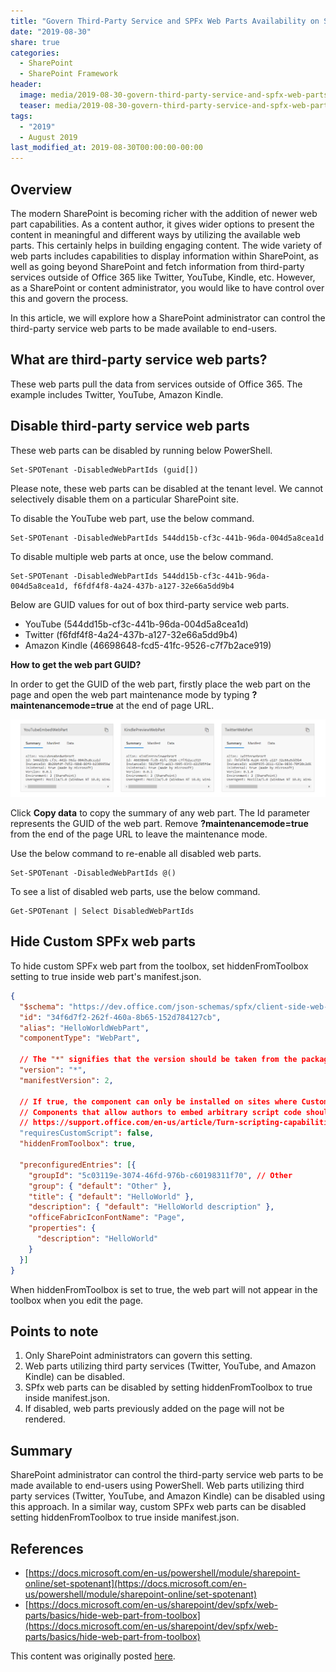 ```yaml
---
title: "Govern Third-Party Service and SPFx Web Parts Availability on SharePoint Online"
date: "2019-08-30"
share: true
categories:
  - SharePoint
  - SharePoint Framework
header:
  image: media/2019-08-30-govern-third-party-service-and-spfx-web-parts-availability-on-sharepoint-online/01.png
  teaser: media/2019-08-30-govern-third-party-service-and-spfx-web-parts-availability-on-sharepoint-online/01.png
tags:
  - "2019"
  - August 2019
last_modified_at: 2019-08-30T00:00:00-00:00
---
```


## Overview

The modern SharePoint is becoming richer with the addition of newer web part capabilities. As a content author, it gives wider options to present the content in meaningful and different ways by utilizing the available web parts. This certainly helps in building engaging content. The wide variety of web parts includes capabilities to display information within SharePoint, as well as going beyond SharePoint and fetch information from third-party services outside of Office 365 like Twitter, YouTube, Kindle, etc. However, as a SharePoint or content administrator, you would like to have control over this and govern the process.

In this article, we will explore how a SharePoint administrator can control the third-party service web parts to be made available to end-users.


## What are third-party service web parts?

These web parts pull the data from services outside of Office 365. The example includes Twitter, YouTube, Amazon Kindle.


## Disable third-party service web parts

These web parts can be disabled by running below PowerShell.

```
Set-SPOTenant -DisabledWebPartIds (guid[])
```

Please note, these web parts can be disabled at the tenant level. We cannot selectively disable them on a particular SharePoint site.

To disable the YouTube web part, use the below command.

```
Set-SPOTenant -DisabledWebPartIds 544dd15b-cf3c-441b-96da-004d5a8cea1d
```

To disable multiple web parts at once, use the below command.

```
Set-SPOTenant -DisabledWebPartIds 544dd15b-cf3c-441b-96da-004d5a8cea1d, f6fdf4f8-4a24-437b-a127-32e66a5dd9b4
```

Below are GUID values for out of box third-party service web parts.

- YouTube (544dd15b-cf3c-441b-96da-004d5a8cea1d)
- Twitter (f6fdf4f8-4a24-437b-a127-32e66a5dd9b4)
- Amazon Kindle (46698648-fcd5-41fc-9526-c7f7b2ace919)


**How to get the web part GUID?**

In order to get the GUID of the web part, firstly place the web part on the page and open the web part maintenance mode by typing **?maintenancemode=true** at the end of page URL.

![](/media/2019-08-30-govern-third-party-service-and-spfx-web-parts-availability-on-sharepoint-online/01.png)

Click **Copy data** to copy the summary of any web part. The Id parameter represents the GUID of the web part. Remove **?maintenancemode=true** from the end of the page URL to leave the maintenance mode.

Use the below command to re-enable all disabled web parts.

```
Set-SPOTenant -DisabledWebPartIds @()
```

To see a list of disabled web parts, use the below command.

```
Get-SPOTenant | Select DisabledWebPartIds
```


## Hide Custom SPFx web parts

To hide custom SPFx web part from the toolbox, set hiddenFromToolbox setting to true inside web part's manifest.json.

```json
{  
  "$schema": "https://dev.office.com/json-schemas/spfx/client-side-web-part-manifest.schema.json",  
  "id": "34f6d7f2-262f-460a-8b65-152d784127cb",  
  "alias": "HelloWorldWebPart",  
  "componentType": "WebPart",  
  
  // The "*" signifies that the version should be taken from the package.json  
  "version": "*",  
  "manifestVersion": 2,  
  
  // If true, the component can only be installed on sites where Custom Script is allowed.  
  // Components that allow authors to embed arbitrary script code should set this to true.  
  // https://support.office.com/en-us/article/Turn-scripting-capabilities-on-or-off-1f2c515f-5d7e-448a-9fd7-835da935584f  
  "requiresCustomScript": false,  
  "hiddenFromToolbox": true,  
  
  "preconfiguredEntries": [{  
    "groupId": "5c03119e-3074-46fd-976b-c60198311f70", // Other  
    "group": { "default": "Other" },  
    "title": { "default": "HelloWorld" },  
    "description": { "default": "HelloWorld description" },  
    "officeFabricIconFontName": "Page",  
    "properties": {  
      "description": "HelloWorld"  
    }  
  }]  
}
```

When hiddenFromToolbox is set to true, the web part will not appear in the toolbox when you edit the page.


## Points to note

1. Only SharePoint administrators can govern this setting.
2. Web parts utilizing third party services (Twitter, YouTube, and Amazon Kindle) can be disabled.
3. SPfx web parts can be disabled by setting hiddenFromToolbox to true inside manifest.json.
4. If disabled, web parts previously added on the page will not be rendered.


## Summary

SharePoint administrator can control the third-party service web parts to be made available to end-users using PowerShell. Web parts utilizing third party services (Twitter, YouTube, and Amazon Kindle) can be disabled using this approach. In a similar way, custom SPFx web parts can be disabled setting hiddenFromToolbox to true inside manifest.json.


## References

- [https://docs.microsoft.com/en-us/powershell/module/sharepoint-online/set-spotenant](https://docs.microsoft.com/en-us/powershell/module/sharepoint-online/set-spotenant)
- [https://docs.microsoft.com/en-us/sharepoint/dev/spfx/web-parts/basics/hide-web-part-from-toolbox](https://docs.microsoft.com/en-us/sharepoint/dev/spfx/web-parts/basics/hide-web-part-from-toolbox)

This content was originally posted [here](https://www.c-sharpcorner.com/article/govern-third-party-service-and-spfx-web-parts-availability-on-sharepoint-online/).
